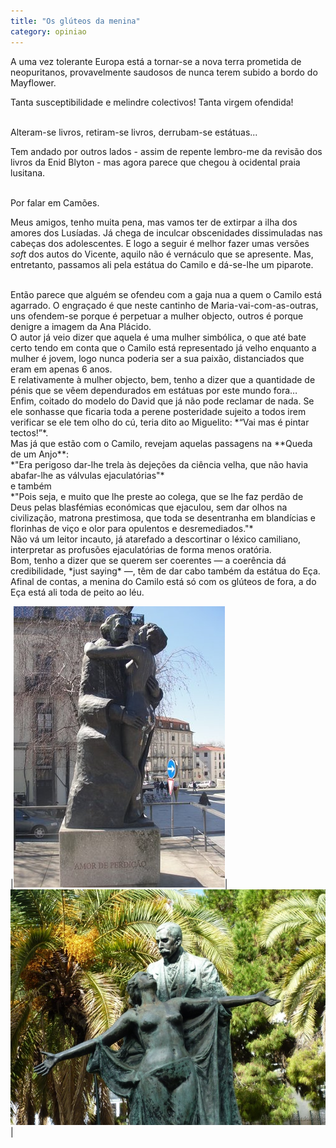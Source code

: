```yaml
---
title: "Os glúteos da menina"
category: opiniao
---
```


A uma vez tolerante Europa está a tornar-se a nova terra prometida de neopuritanos, provavelmente saudosos de nunca terem subido a bordo do Mayflower.

Tanta susceptibilidade e melindre colectivos! Tanta virgem ofendida!

<br/>
Alteram-se livros, retiram-se livros, derrubam-se estátuas...

Tem andado por outros lados - assim de repente lembro-me da revisão dos livros da Enid Blyton - mas agora parece que chegou à ocidental praia lusitana.

<br/>
Por falar em Camões.

Meus amigos, tenho muita pena, mas vamos ter de extirpar a ilha dos amores dos Lusíadas. Já chega de inculcar obscenidades dissimuladas nas cabeças dos adolescentes. E logo a seguir é melhor fazer umas versões *soft* dos autos do Vicente, aquilo não é vernáculo que se apresente. Mas, entretanto, passamos ali pela estátua do Camilo e dá-se-lhe um piparote.

<br/>
Então parece que alguém se ofendeu com a gaja nua a quem o Camilo está agarrado. O engraçado é que neste cantinho de Maria-vai-com-as-outras, uns ofendem-se porque é perpetuar a mulher objecto, outros é porque denigre a imagem da Ana Plácido.

<br/>
O autor já veio dizer que aquela é uma mulher simbólica, o que até bate certo tendo em conta que o Camilo está representado já velho enquanto a mulher é jovem, logo nunca poderia ser a sua paixão, distanciados que eram em apenas 6 anos.

<br/>
E relativamente à mulher objecto, bem, tenho a dizer que a quantidade de pénis que se vêem dependurados em estátuas por este mundo fora…

<br/>
Enfim, coitado do modelo do David que já não pode reclamar de nada. Se ele sonhasse que ficaria toda a perene posteridade sujeito a todos irem verificar se ele tem olho do cú, teria dito ao Miguelito: *“Vai mas é pintar tectos!”*.

<br/>
Mas já que estão com o Camilo, revejam aquelas passagens na **Queda de um Anjo**:

<br/>
*"Era perigoso dar-lhe trela às dejeções da ciência velha, que não havia abafar-lhe as válvulas ejaculatórias"* 

<br/>
e também

<br/>
*"Pois seja, e muito que lhe preste ao colega, que se lhe faz perdão de Deus pelas blasfémias económicas que ejaculou, sem dar olhos na civilização, matrona prestimosa, que toda se desentranha em blandícias e florinhas de viço e olor para opulentos e desremediados."*

<br/>
Não vá um leitor incauto, já atarefado a descortinar o léxico camiliano, interpretar as profusões ejaculatórias de forma menos oratória.

<br/>
Bom, tenho a dizer que se querem ser coerentes &mdash; a coerência dá credibilidade, *just saying* &mdash;, têm de dar cabo também da estátua do Eça. Afinal de contas, a menina do Camilo está só com os glúteos de fora, a do Eça está ali toda de peito ao léu.

|![Something with eggs](/assets/images/posts/camilo.jpg)|![Chocadeira](/assets/images/posts/eca.jpg)|
